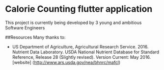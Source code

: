 # Calorie Counting flutter application

This project is currently being developed by 3 young and ambitious Software Engineers <br />

##Resources
Many thanks to: <br />
* US Department of Agriculture, Agricultural Research Service. 2016. Nutrient Data Laboratory. USDA National Nutrient Database for Standard Reference, Release 28 (Slightly revised). Version Current: May 2016.[website] (http://www.ars.usda.gov/nea/bhnrc/mafcl)



